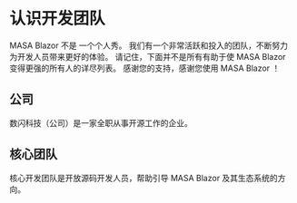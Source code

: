 ﻿# 认识开发团队

MASA Blazor 不是 一个个人秀。 我们有一个非常活跃和投入的团队，不断努力为开发人员带来更好的体验。 请记住，下面并不是所有有助于使 MASA Blazor 变得更强的所有人的详尽列表。 感谢您的支持，感谢您使用 MASA Blazor ！

## 公司

数闪科技（公司）是一家全职从事开源工作的企业。
<team-member name="鬼谷子" 
             position="CTO @ MASA" 
             city="Hangzhou,CN" 
             nationality="Chinese" 
             github-url="https://github.com/doddgu" 
             avatar="https://cdn.masastack.com/stack/images/website/masa-blazor/CompanyUsingUs1.png">
</team-members>

## 核心团队

核心开发团队是开放源码开发人员，帮助引导 MASA Blazor 及其生态系统的方向。

<team-member name="capdiem" 
             position="Developer" 
             city="Hangzhou,CN" 
             nationality="Chinese" 
             github-url="https://github.com/capdiem" 
             avatar="https://cdn.masastack.com/stack/images/website/masa-blazor/avatar3.png">
</team-members>

<team-member name="codding-y" 
             position="Developer" 
             city="Hangzhou,CN" 
             nationality="Chinese" 
             github-url="https://github.com/codding-y" 
             avatar="https://cdn.masastack.com/stack/images/avatar/mr.yan.svg">
</team-members>
